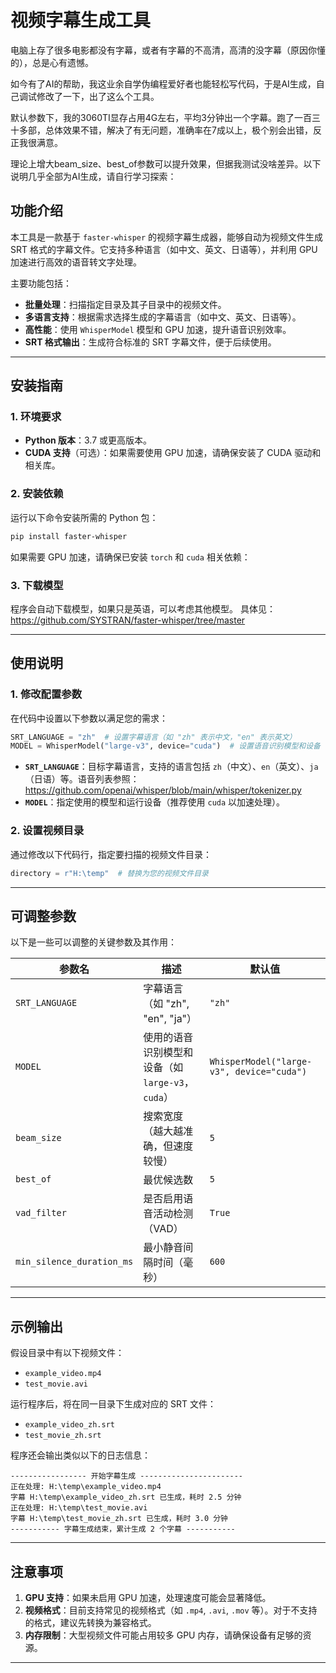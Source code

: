 # 视频字幕生成工具

电脑上存了很多电影都没有字幕，或者有字幕的不高清，高清的没字幕（原因你懂的），总是心有遗憾。

如今有了AI的帮助，我这业余自学伪编程爱好者也能轻松写代码，于是AI生成，自己调试修改了一下，出了这么个工具。

默认参数下，我的3060TI显存占用4G左右，平均3分钟出一个字幕。跑了一百三十多部，总体效果不错，解决了有无问题，准确率在7成以上，极个别会出错，反正我很满意。

理论上增大beam_size、best_of参数可以提升效果，但据我测试没啥差异。以下说明几乎全部为AI生成，请自行学习探索：

## 功能介绍

本工具是一款基于 `faster-whisper` 的视频字幕生成器，能够自动为视频文件生成 SRT 格式的字幕文件。它支持多种语言（如中文、英文、日语等），并利用 GPU 加速进行高效的语音转文字处理。

主要功能包括：
- **批量处理**：扫描指定目录及其子目录中的视频文件。
- **多语言支持**：根据需求选择生成的字幕语言（如中文、英文、日语等）。
- **高性能**：使用 `WhisperModel` 模型和 GPU 加速，提升语音识别效率。
- **SRT 格式输出**：生成符合标准的 SRT 字幕文件，便于后续使用。

---

## 安装指南

### 1. 环境要求
- **Python 版本**：3.7 或更高版本。
- **CUDA 支持**（可选）：如果需要使用 GPU 加速，请确保安装了 CUDA 驱动和相关库。

### 2. 安装依赖
运行以下命令安装所需的 Python 包：

```bash
pip install faster-whisper
```

如果需要 GPU 加速，请确保已安装 `torch` 和 `cuda` 相关依赖：


### 3. 下载模型
程序会自动下载模型，如果只是英语，可以考虑其他模型。
具体见：https://github.com/SYSTRAN/faster-whisper/tree/master

---

## 使用说明

### 1. 修改配置参数
在代码中设置以下参数以满足您的需求：

```python
SRT_LANGUAGE = "zh"  # 设置字幕语言（如 "zh" 表示中文，"en" 表示英文）
MODEL = WhisperModel("large-v3", device="cuda")  # 设置语音识别模型和设备（如 "cuda" 或 "cpu"）
```

- **`SRT_LANGUAGE`**：目标字幕语言，支持的语言包括 `zh`（中文）、`en`（英文）、`ja`（日语）等。语音列表参照：https://github.com/openai/whisper/blob/main/whisper/tokenizer.py
- **`MODEL`**：指定使用的模型和运行设备（推荐使用 `cuda` 以加速处理）。

### 2. 设置视频目录
通过修改以下代码行，指定要扫描的视频文件目录：

```python
directory = r"H:\temp"  # 替换为您的视频文件目录
```

---

## 可调整参数

以下是一些可以调整的关键参数及其作用：

| 参数名 | 描述 | 默认值 |
|--------|------|--------|
| `SRT_LANGUAGE` | 字幕语言（如 "zh", "en", "ja"） | `"zh"` |
| `MODEL` | 使用的语音识别模型和设备（如 `large-v3`，`cuda`） | `WhisperModel("large-v3", device="cuda")` |
| `beam_size` | 搜索宽度（越大越准确，但速度较慢） | `5` |
| `best_of` | 最优候选数 | `5` |
| `vad_filter` | 是否启用语音活动检测（VAD） | `True` |
| `min_silence_duration_ms` | 最小静音间隔时间（毫秒） | `600` |

---

## 示例输出

假设目录中有以下视频文件：
- `example_video.mp4`
- `test_movie.avi`

运行程序后，将在同一目录下生成对应的 SRT 文件：
- `example_video_zh.srt`
- `test_movie_zh.srt`

程序还会输出类似以下的日志信息：

```
----------------- 开始字幕生成 -----------------------
正在处理: H:\temp\example_video.mp4
字幕 H:\temp\example_video_zh.srt 已生成，耗时 2.5 分钟
正在处理: H:\temp\test_movie.avi
字幕 H:\temp\test_movie_zh.srt 已生成，耗时 3.0 分钟
----------- 字幕生成结束，累计生成 2 个字幕 -----------
```

---

## 注意事项

1. **GPU 支持**：如果未启用 GPU 加速，处理速度可能会显著降低。
2. **视频格式**：目前支持常见的视频格式（如 `.mp4`, `.avi`, `.mov` 等）。对于不支持的格式，建议先转换为兼容格式。
3. **内存限制**：大型视频文件可能占用较多 GPU 内存，请确保设备有足够的资源。

---
